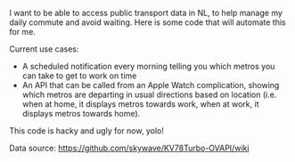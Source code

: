 I want to be able to access public transport data in NL,
to help manage my daily commute and avoid waiting. Here is some code that
will automate this for me.

Current use cases:
- A scheduled notification every morning telling you which metros you can take
  to get to work on time
- An API that can be called from an Apple Watch complication, showing which
  metros are departing in usual directions based on location (i.e. when at home,
  it displays metros towards work, when at work, it displays metros towards home).

This code is hacky and ugly for now, yolo!

Data source: https://github.com/skywave/KV78Turbo-OVAPI/wiki
